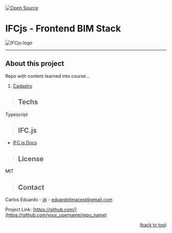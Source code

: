 [![Open Source](https://badges.frapsoft.com/os/v1/open-source.svg?v=103)](https://opensource.org/)

# **IFCjs - Frontend BIM Stack**

![IFCjs-logo](https://ifcjs.github.io/info/assets/images/logo-a326242dd945bcc271d193f7e6d2f054.png)


---
## About this project

Repo with content learned into course...

1. [Cadastro](./requirements/signup.md)

> ## Techs

Typescript

> ## IFC.js

 - [IFC.js Docs](https://ifcjs.github.io/info/)

> ## License

MIT

> ## Contact
Carlos Eduardo - [@](https://) - eduardolimacesl@gmail.com

Project Link: [https://github.com/](https://github.com/your_username/repo_name)

<p align="right">(<a href="#readme-top">back to top</a>)</p>